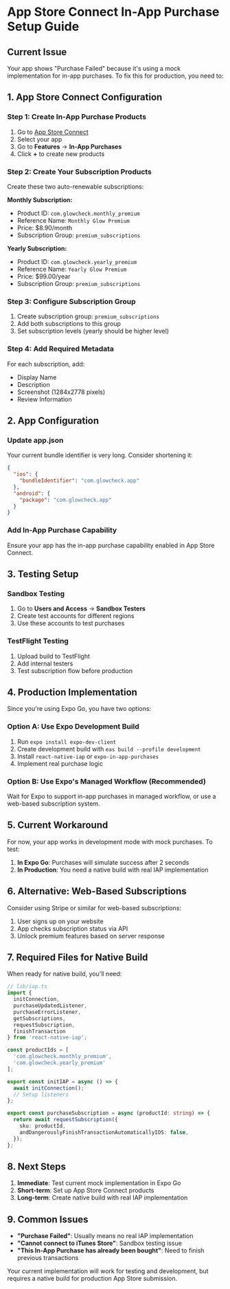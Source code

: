 # App Store Connect In-App Purchase Setup Guide

## Current Issue
Your app shows "Purchase Failed" because it's using a mock implementation for in-app purchases. To fix this for production, you need to:

## 1. App Store Connect Configuration

### Step 1: Create In-App Purchase Products
1. Go to [App Store Connect](https://appstoreconnect.apple.com)
2. Select your app
3. Go to **Features** → **In-App Purchases**
4. Click **+** to create new products

### Step 2: Create Your Subscription Products
Create these two auto-renewable subscriptions:

**Monthly Subscription:**
- Product ID: `com.glowcheck.monthly_premium`
- Reference Name: `Monthly Glow Premium`
- Price: $8.90/month
- Subscription Group: `premium_subscriptions`

**Yearly Subscription:**
- Product ID: `com.glowcheck.yearly_premium`
- Reference Name: `Yearly Glow Premium`
- Price: $99.00/year
- Subscription Group: `premium_subscriptions`

### Step 3: Configure Subscription Group
1. Create subscription group: `premium_subscriptions`
2. Add both subscriptions to this group
3. Set subscription levels (yearly should be higher level)

### Step 4: Add Required Metadata
For each subscription, add:
- Display Name
- Description
- Screenshot (1284x2778 pixels)
- Review Information

## 2. App Configuration

### Update app.json
Your current bundle identifier is very long. Consider shortening it:

```json
{
  "ios": {
    "bundleIdentifier": "com.glowcheck.app"
  },
  "android": {
    "package": "com.glowcheck.app"
  }
}
```

### Add In-App Purchase Capability
Ensure your app has the in-app purchase capability enabled in App Store Connect.

## 3. Testing Setup

### Sandbox Testing
1. Go to **Users and Access** → **Sandbox Testers**
2. Create test accounts for different regions
3. Use these accounts to test purchases

### TestFlight Testing
1. Upload build to TestFlight
2. Add internal testers
3. Test subscription flow before production

## 4. Production Implementation

Since you're using Expo Go, you have two options:

### Option A: Use Expo Development Build
1. Run `expo install expo-dev-client`
2. Create development build with `eas build --profile development`
3. Install `react-native-iap` or `expo-in-app-purchases`
4. Implement real purchase logic

### Option B: Use Expo's Managed Workflow (Recommended)
Wait for Expo to support in-app purchases in managed workflow, or use a web-based subscription system.

## 5. Current Workaround

For now, your app works in development mode with mock purchases. To test:

1. **In Expo Go**: Purchases will simulate success after 2 seconds
2. **In Production**: You need a native build with real IAP implementation

## 6. Alternative: Web-Based Subscriptions

Consider using Stripe or similar for web-based subscriptions:
1. User signs up on your website
2. App checks subscription status via API
3. Unlock premium features based on server response

## 7. Required Files for Native Build

When ready for native build, you'll need:

```typescript
// lib/iap.ts
import { 
  initConnection, 
  purchaseUpdatedListener, 
  purchaseErrorListener,
  getSubscriptions,
  requestSubscription,
  finishTransaction
} from 'react-native-iap';

const productIds = [
  'com.glowcheck.monthly_premium',
  'com.glowcheck.yearly_premium'
];

export const initIAP = async () => {
  await initConnection();
  // Setup listeners
};

export const purchaseSubscription = async (productId: string) => {
  return await requestSubscription({
    sku: productId,
    andDangerouslyFinishTransactionAutomaticallyIOS: false,
  });
};
```

## 8. Next Steps

1. **Immediate**: Test current mock implementation in Expo Go
2. **Short-term**: Set up App Store Connect products
3. **Long-term**: Create native build with real IAP implementation

## 9. Common Issues

- **"Purchase Failed"**: Usually means no real IAP implementation
- **"Cannot connect to iTunes Store"**: Sandbox testing issue
- **"This In-App Purchase has already been bought"**: Need to finish previous transactions

Your current implementation will work for testing and development, but requires a native build for production App Store submission.
